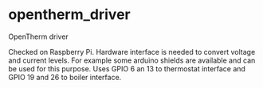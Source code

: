# opentherm_driver
OpenTherm driver

Checked on Raspberry Pi.
Hardware interface is needed to convert voltage and current levels.
For example some arduino shields are available and can be used for this purpose.
Uses GPIO 6 an 13 to thermostat interface and GPIO 19 and 26 to boiler interface.
